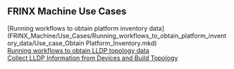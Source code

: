 ## FRINX Machine Use Cases
[Running workflows to obtain platform inventory data](FRINX_Machine/Use_Cases/Running_workflows_to_obtain_platform_inventory_data/Use_case_Obtain Platform_Inventory.mkd)  
[Running workflows to obtain LLDP topology data](FRINX_Machine/Use_Cases/Running_workflows_to_obtain_LLDP_topology_data/Use_case_Obtain_LLDP_Topology.mkd)  
[Collect LLDP Information from Devices and Build Topology](FRINX_Machine/Use_Cases/Collect_LLDP_Information_from_Devices_and_Build_Topology/Use_case_Collect_LLDP_Info.md)  

